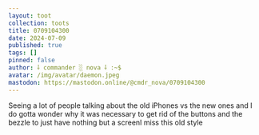 ```yaml
---
layout: toot
collection: toots
title: 0709104300
date: 2024-07-09
published: true
tags: []
pinned: false
author: ⸸ commander ░ nova ⸸ :~$
avatar: /img/avatar/daemon.jpeg
mastodon: https://mastodon.online/@cmdr_nova/0709104300
---
```


Seeing a lot of people talking about the old iPhones vs the new ones and I do gotta wonder why it was necessary to get rid of the buttons and the bezzle to just have nothing but a screenI miss this old style
